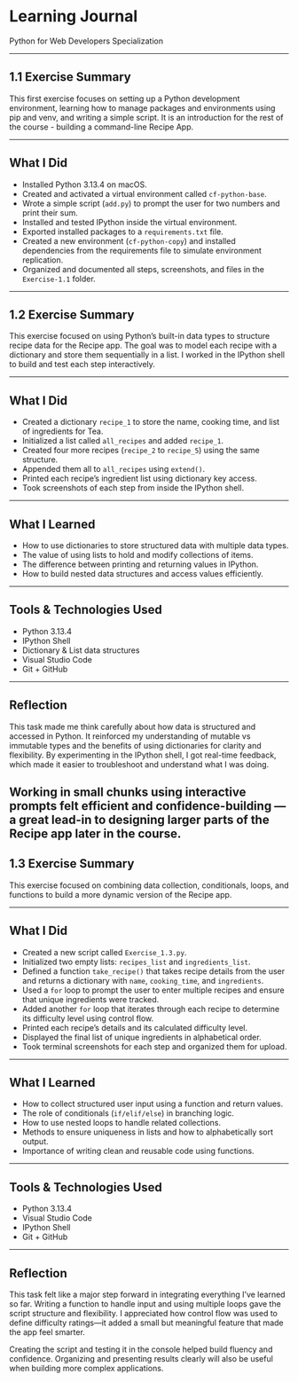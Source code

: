 # Learning Journal
Python for Web Developers Specialization

---

## 1.1 Exercise Summary

This first exercise focuses on setting up a Python development environment, learning how to manage packages and environments using pip and venv, and writing a simple script. It is an introduction for the rest of the course - building a command-line Recipe App.

---

## What I Did

- Installed Python 3.13.4 on macOS.
- Created and activated a virtual environment called `cf-python-base`.
- Wrote a simple script (`add.py`) to prompt the user for two numbers and print their sum.
- Installed and tested IPython inside the virtual environment.
- Exported installed packages to a `requirements.txt` file.
- Created a new environment (`cf-python-copy`) and installed dependencies from the requirements file to simulate environment replication.
- Organized and documented all steps, screenshots, and files in the `Exercise-1.1` folder.

---

## 1.2 Exercise Summary

This exercise focused on using Python’s built-in data types to structure recipe data for the Recipe app. The goal was to model each recipe with a dictionary and store them sequentially in a list. I worked in the IPython shell to build and test each step interactively.

---

## What I Did

- Created a dictionary `recipe_1` to store the name, cooking time, and list of ingredients for Tea.
- Initialized a list called `all_recipes` and added `recipe_1`.
- Created four more recipes (`recipe_2` to `recipe_5`) using the same structure.
- Appended them all to `all_recipes` using `extend()`.
- Printed each recipe’s ingredient list using dictionary key access.
- Took screenshots of each step from inside the IPython shell.

---

## What I Learned

- How to use dictionaries to store structured data with multiple data types.
- The value of using lists to hold and modify collections of items.
- The difference between printing and returning values in IPython.
- How to build nested data structures and access values efficiently.

---

## Tools & Technologies Used

- Python 3.13.4
- IPython Shell
- Dictionary & List data structures
- Visual Studio Code
- Git + GitHub

---

## Reflection

This task made me think carefully about how data is structured and accessed in Python. It reinforced my understanding of mutable vs immutable types and the benefits of using dictionaries for clarity and flexibility. By experimenting in the IPython shell, I got real-time feedback, which made it easier to troubleshoot and understand what I was doing.

Working in small chunks using interactive prompts felt efficient and confidence-building — a great lead-in to designing larger parts of the Recipe app later in the course.
---

## 1.3 Exercise Summary

This exercise focused on combining data collection, conditionals, loops, and functions to build a more dynamic version of the Recipe app.

---

## What I Did

- Created a new script called `Exercise_1.3.py`.
- Initialized two empty lists: `recipes_list` and `ingredients_list`.
- Defined a function `take_recipe()` that takes recipe details from the user and returns a dictionary with `name`, `cooking_time`, and `ingredients`.
- Used a `for` loop to prompt the user to enter multiple recipes and ensure that unique ingredients were tracked.
- Added another `for` loop that iterates through each recipe to determine its difficulty level using control flow.
- Printed each recipe’s details and its calculated difficulty level.
- Displayed the final list of unique ingredients in alphabetical order.
- Took terminal screenshots for each step and organized them for upload.

---

## What I Learned

- How to collect structured user input using a function and return values.
- The role of conditionals (`if/elif/else`) in branching logic.
- How to use nested loops to handle related collections.
- Methods to ensure uniqueness in lists and how to alphabetically sort output.
- Importance of writing clean and reusable code using functions.

---

## Tools & Technologies Used

- Python 3.13.4
- Visual Studio Code
- IPython Shell
- Git + GitHub

---

## Reflection

This task felt like a major step forward in integrating everything I’ve learned so far. Writing a function to handle input and using multiple loops gave the script structure and flexibility. I appreciated how control flow was used to define difficulty ratings—it added a small but meaningful feature that made the app feel smarter.

Creating the script and testing it in the console helped build fluency and confidence. Organizing and presenting results clearly will also be useful when building more complex applications.